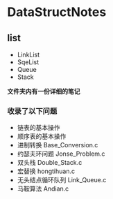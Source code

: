 # DataStructNotes

## list
- LinkList
- SqeList
- Queue
- Stack

**文件夹内有一份详细的笔记**

### 收录了以下问题
- 链表的基本操作
- 顺序表的基本操作
- 进制转换            Base_Conversion.c
- 约瑟夫环问题        Jonse_Problem.c
- 双头栈              Double_Stack.c
- 宏替换              hongtihuan.c
- 无头结点循环队列     Link_Queue.c
- 马鞍算法            Andian.c

